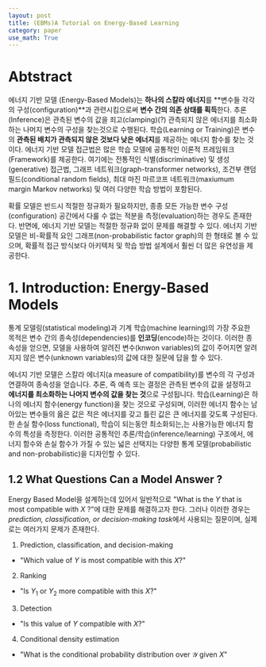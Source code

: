 ```yaml
---
layout: post
title: (EBMs)A Tutorial on Energy-Based Learning
category: paper
use_math: True
---
```


# Abtstract

에너지 기반 모델 (Energy-Based Models)는 **하나의 스칼라 에너지**를 **변수들 각각의 구성(configuration)**과 관련시킴으로써 **변수 간의 의존 상태를 획득**한다. 추론(Inference)은 관측된 변수의 값을 죄고(clamping)(?) 관측되지 않은 에너지를 최소화 하는 나머지 변수의 구성을 찾는것으로 수행된다. 학습(Learning or Training)은 변수의 **관측된 배치가 관측되지 않은 것보다 낮은 에너지**를 제공하는 에너지 함수를 찾는 것이다. 에너지 기반 모델 접근법은 많은 학습 모델에 공통적인 이론적 프레임워크(Framework)를 제공한다. 여기에는 전통적인 식별(discriminative) 및 생성(generative) 접근법, 그래프 네트워크(graph-transformer networks), 조건부 랜덤 필드(conditional random fields), 최대 마진 마르코프 네트워크(maxiumum margin Markov networks) 및 여러 다양한 학습 방법이 포함된다.

확률 모델은 반드시 적절한 정규화가 필요하지만, 종종 모든 가능한 변수 구성(configuration) 공간에서 다룰 수 없는 적분을 측정(evaluation)하는 경우도 존재한다. 반면에, 에너지 기반 모델는 적절한 정규화 없이 문제를 해결할 수 있다. 에너지 기반 모델은 비-확률적 요인 그래프(non-probabilistic factor graph)의 한 형태로 볼 수 있으며, 확률적 접근 방식보다 아키텍처 및 학습 방법 설계에서 훨씬 더 많은 유연성을 제공한다.

# 1. Introduction: Energy-Based Models

통계 모델링(statistical modeling)과 기계 학습(machine learning)의 가장 주요한 목적은 변수 간의 종속성(dependencies)를 **인코딩**(encode)하는 것이다. 이러한 종속성을 얻으면, 모델을 사용하여 알려진 변수(knwon variables)의 값이 주어지면 알려지지 않은 변수(unknown variables)의 값에 대한 질문에 답을 할 수 있다.

에너지 기반 모델은 스칼라 에너지(a measure of compatibility)를 변수의 각 구성과 연결하여 종속성을 얻습니다. 추론, 즉 예측 또는 결정은 관측된 변수의 값을 설정하고 **에너지를 최소화하는 나머지 변수의 값을 찾는 것**으로 구성됩니다. 학습(Learning)은 하나의 에너지 함수(energy function)을 찾는 것으로 구성되며, 이러한 에너지 함수는 남아있는 변수들의 옳은 값은 적은 에너지를 갖고 틀린 값은 큰 에너지를 갖도록 구성된다. 한 손실 함수(loss functional), 학습이 되는동안 최소화되는,는 사용가능한 에너지 함수의 특성을 측정한다. 이러한 공통적인 추론/학습(inference/learning) 구조에서, 에너지 함수와 손실 함수가 가질 수 있는 넓은 선택지는 다양한 통계 모델(probabilistic and non-probabilistic)을 디자인할 수 있다.

## 1.2 What Questions Can a Model Answer ?

Energy Based Model을 설계하는데 있어서 일반적으로 "What is the $Y$ that is most compatible with $X$ ?"에 대한 문제를 해결하고자 한다. 그러나 이러한 경우는 *prediction, classification, or decision-making task*에서 사용되는 질문이며, 실제로는 여러가지 문제가 존재한다.

1. Prediction, classification, and decision-making
- "Which value of $Y$ is most compatible with this $X$?"
2. Ranking
- "Is $Y_1$ or $Y_2$ more compatible with this $X$?"
3. Detection
- "Is this value of $Y$ compatible with $X$?"
4. Conditional density estimation 
- "What is the conditional probability distribution over $\mathcal{Y}$ given $X$"


